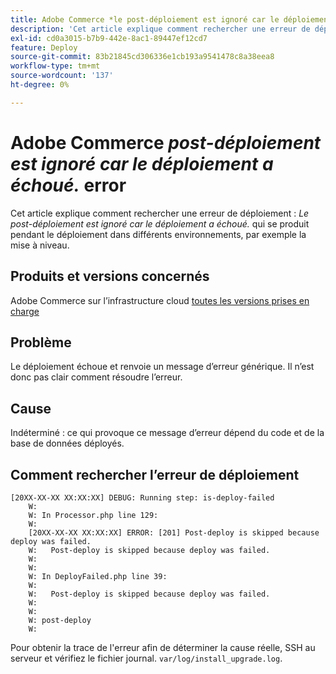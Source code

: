 ```yaml
---
title: Adobe Commerce *le post-déploiement est ignoré car le déploiement a échoué* erreur
description: 'Cet article explique comment rechercher une erreur de déploiement : *Le post-déploiement est ignoré car le déploiement a échoué*'
exl-id: cd0a3015-b7b9-442e-8ac1-89447ef12cd7
feature: Deploy
source-git-commit: 83b21845cd306336e1cb193a9541478c8a38eea8
workflow-type: tm+mt
source-wordcount: '137'
ht-degree: 0%

---
```


# Adobe Commerce *post-déploiement est ignoré car le déploiement a échoué.* error

Cet article explique comment rechercher une erreur de déploiement : *Le post-déploiement est ignoré car le déploiement a échoué.* qui se produit pendant le déploiement dans différents environnements, par exemple la mise à niveau.

## Produits et versions concernés

Adobe Commerce sur l’infrastructure cloud [toutes les versions prises en charge](https://www.adobe.com/content/dam/cc/en/legal/terms/enterprise/pdfs/Adobe-Commerce-Software-Lifecycle-Policy.pdf)

## Problème

Le déploiement échoue et renvoie un message d’erreur générique. Il n’est donc pas clair comment résoudre l’erreur.

## Cause

Indéterminé : ce qui provoque ce message d’erreur dépend du code et de la base de données déployés.

## Comment rechercher l’erreur de déploiement

```
[20XX-XX-XX XX:XX:XX] DEBUG: Running step: is-deploy-failed
    W:
    W: In Processor.php line 129:
    W:
    [20XX-XX-XX XX:XX:XX] ERROR: [201] Post-deploy is skipped because deploy was failed.
    W:   Post-deploy is skipped because deploy was failed.
    W:
    W:
    W: In DeployFailed.php line 39:
    W:
    W:   Post-deploy is skipped because deploy was failed.
    W:
    W:
    W: post-deploy
    W:
```

Pour obtenir la trace de l&#39;erreur afin de déterminer la cause réelle, SSH au serveur et vérifiez le fichier journal. `var/log/install_upgrade.log`.
